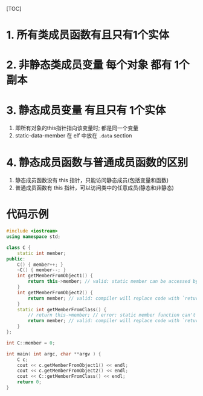 [TOC]
# 1. 所有类成员函数有且只有1个实体

# 2. 非静态类成员变量 每个对象 都有 1个副本

# 3. 静态成员变量 有且只有 1个实体
1. 即所有对象的this指针指向该变量时; 都是同一个变量
2. static-data-member 在 elf 中放在 `.data` section 

# 4. 静态成员函数与普通成员函数的区别
1. 静态成员函数没有 this 指针，只能访问静态成员(包括变量和函数)
2. 普通成员函数有 this 指针，可以访问类中的任意成员(静态和非静态)

# 代码示例
```c++
#include <iostream>
using namespace std;

class C {
    static int member;
public:
    C() { member++; }
    ~C() { member--; }
    int getMemberFromObject1() {
        return this->member; // valid: static member can be accessed by this
    }
    int getMemberFromObject2() {
        return member; // valid: compiler will replace code with `return this->member`
    }
    static int getMemberFromClass() {
        // return this->member; // error: static member function can't access `this'
        return member; // valid: compiler will replace code with `return C::member'
    }
};

int C::member = 0;

int main( int argc, char **argv ) {
    C c;
    cout << c.getMemberFromObject1() << endl;
    cout << c.getMemberFromObject2() << endl;
    cout << C::getMemberFromClass() << endl;
    return 0;
}
```
